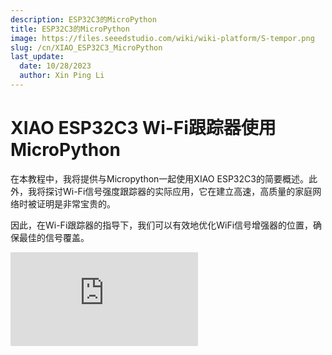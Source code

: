 ```yaml
---
description: ESP32C3的MicroPython
title: ESP32C3的MicroPython
image: https://files.seeedstudio.com/wiki/wiki-platform/S-tempor.png
slug: /cn/XIAO_ESP32C3_MicroPython
last_update:
  date: 10/28/2023
  author: Xin Ping Li
---
```


# XIAO ESP32C3 Wi-Fi跟踪器使用MicroPython

在本教程中，我将提供与Micropython一起使用XIAO ESP32C3的简要概述。此外，我将探讨Wi-Fi信号强度跟踪器的实际应用，它在建立高速，高质量的家庭网络时被证明是非常宝贵的。

因此，在Wi-Fi跟踪器的指导下，我们可以有效地优化WiFi信号增强器的位置，确保最佳的信号覆盖。

<div style={{textAlign:'center'}}><iframe width={560} height={315} src="https://www.youtube.com/embed/7n72Knh4IIM" title="YouTube video player" frameBorder={0} allow="accelerometer; autoplay; clipboard-write; encrypted-media; gyroscope; picture-in-picture; web-share" allowFullScreen /></div>
## 硬件准备

我在这里使用Seeed Studio XIAO ESP32C3和扩展板作为硬件。

<div class="table-center">
  <table align="center">
    <tr>
        <th>Seeed Studio XIAO ESP32C3</th>
        <th>Expansion Board Base for XIAO</th>
    </tr>
    <tr>
        <td><div style={{textAlign:'center'}}><img src="https://files.seeedstudio.com/wiki/XIAO_WiFi/board-pic.png" style={{width:'auto', height:200}}/></div></td>
        <td><div style={{textAlign:'center'}}><img src="https://files.seeedstudio.com/wiki/Seeeduino-XIAO-Expansion-Board/Update_pic/zheng1.jpg" style={{width:'auto', height:200}}/></div></td>
    </tr>
      <tr>
        <td><div class="get_one_now_container" style={{textAlign: 'center'}}>
          <a class="get_one_now_item" href="https://www.seeedstudio.com/Seeed-XIAO-ESP32C3-p-5431.html">
              <strong><span><font color={'FFFFFF'} size={"4"}> 点击购买 🖱️</font></span></strong>
          </a>
      </div></td>
        <td><div class="get_one_now_container" style={{textAlign: 'center'}}>
          <a class="get_one_now_item" href="https://www.seeedstudio.com/Seeeduino-XIAO-Expansion-board-p-4746.html">
              <strong><span><font color={'FFFFFF'} size={"4"}> 点击购买 🖱️</font></span></strong>
          </a>
      </div></td>
    </tr>
  </table>
</div>

## 软件准备

<div class="table-center">
  <table align="center">
    <tr>
        <th>Thonny IDE</th>
        <th>Esptool</th>
    </tr>
      <tr>
        <td><div class="get_one_now_container" style={{textAlign: 'center'}}>
          <a class="get_one_now_item" href="https://thonny.org/">
              <strong><span><font color={'FFFFFF'} size={"4"}> 下载 ⏬</font></span></strong>
          </a>
      </div></td>
        <td><div class="get_one_now_container" style={{textAlign: 'center'}}>
          <a class="get_one_now_item" href="https://github.com/espressif/esptool">
              <strong><span><font color={'FFFFFF'} size={"4"}> 点击克隆 ⏬</font></span></strong>
          </a>
      </div></td>
    </tr>
  </table>
</div>

:::信息
在使用它之前，它需要我陈述我在这里使用的软件/固件是为ESP32C3芯片设计的。因此，当您尝试使用引脚时，请确保通用输入/输出而不是板上的引脚

例如，当您试图使用左侧第一行中的pin时。确保它是`GPIO2`而不是`A0`或`D0`。
<div style={{textAlign:'center'}}><img src="https://files.seeedstudio.com/wiki/XIAO_WiFi/pin_map-2.png" style={{width:500, height:'auto'}}/></div>
:::


## 开始

要让XIAO ESP32C3真正被Micropython编程，需要两个步骤(“PC上的Micropython配置”和“XIAO ESP32C3上的Micropython设置”)。
设置完成后，您可以从每个演示程序中一步一步地复制代码以实现完成。

### 在PC上配置Micropython

#### 安装 Thonny IDE (Windows)

请按照图中的步骤做

<div align="center"><img width={800} src="https://files.seeedstudio.com/wiki/wiki-ranger/Contributions/C3-MicroPy/C3-MicroPython1.png" /></div>

#### 使用esptool升级固件

1. 打开你自己的文件位置

``` git clone https://github.com/espressif/esptool.git ```

2. 下载最新固件(本教程是v1.20.0 (2023-04-26) .bin)

``` https://micropython.org/download/esp32c3/```

3. 把最新的firm放到这个文件位置，用CMD打开这个文件

```your own file location\esptool-master\esptool```

4. 在CMD中输入此命令刷新固件(在刷新前进入bootloader模式)

```cpp
esptool.exe --chip esp32c3 --port COM10 --baud 921600 --before default_reset --after hard_reset --no-stub  write_flash --flash_mode dio --flash_freq 80m 0x0 esp32c3-usb-20230426-v1.20.0.bin
```

<div align="center"><img width={600} src="https://files.seeedstudio.com/wiki/wiki-ranger/Contributions/C3-MicroPy/C3-MicroPython2.png" /></div>

:::注意
如果使用linux操作系统，请将“esptool.exe”修改为“esptool.py”。将“COM10”更改为自己的串口。修改“esp32c3-usb-20230426-v1.20.0.bin”为你下载的最新固件名称。
:::


### 在XIAO ESP32C3上安装Micropython

1. 插上你的XIAO ESP32C3，打开Thonny，点击右下角配置解释器

2. 选择interpreter- Micropython (ESP32)和Port >>>单击“OK”

<div align="center"><img width={500} src="https://files.seeedstudio.com/wiki/wiki-ranger/Contributions/C3-MicroPy/C3-MicroPython3.png" /></div>


注意:如果一切顺利，您将在shell中看到输出

#### 安装所需的库

点击"Tools" >>>点击"Management Packages" >>>输入库名>>>点击"Search micropython-lib and PyPl"

<div align="center"><img width={500} src="https://files.seeedstudio.com/wiki/wiki-ranger/Contributions/C3-MicroPy/C3-MicroPython4.png" /></div>


#### 运行脚本并将其闪存到板上

1. 当你完成编码后，点击绿色按钮来运行脚本。

<div align="center"><img width={500} src="https://files.seeedstudio.com/wiki/wiki-ranger/Contributions/C3-MicroPy/C3-MicroPython5.png" /></div>


2. 将代码闪存到板子上，通过将文件保存为"boot.py"到板子上。

<div align="center"><img width={500} src="https://files.seeedstudio.com/wiki/wiki-ranger/Contributions/C3-MicroPy/C3-MicroPython6.png" /></div>

### 演示  1：点亮OLED屏幕

#### 1.你好 Seeder!

<div align="center"><img width={500} src="https://files.seeedstudio.com/wiki/wiki-ranger/Contributions/C3-MicroPy/C3-MicroPython7.png" /></div>

```cpp
import time
from machine import Pin, SoftI2C
import ssd1306
import math

# ESP8266 Pin assignment
i2c = SoftI2C(scl=Pin(7), sda=Pin(6))  # Adjust the Pin numbers based on your connections
oled_width = 128
oled_height = 64
oled = ssd1306.SSD1306_I2C(oled_width, oled_height, i2c)

oled.fill(0)  # Clear the screen
oled.text("Hello, Seeder!", 10, 15)
oled.text("/////", 30, 40)
oled.text("(`3`)y", 30, 55)
oled.show()  # Show the text
```

#### 2. 加载动态效果

<div align="center"><img width={500} src="https://files.seeedstudio.com/wiki/wiki-ranger/Contributions/C3-MicroPy/C3-MicroPython8.png" /></div>

```cpp
import time
from machine import Pin, SoftI2C
import ssd1306
import math

# ESP8266 Pin assignment
i2c = SoftI2C(scl=Pin(7), sda=Pin(6))  # Adjust the Pin numbers based on your connections
oled_width = 128
oled_height = 64
oled = ssd1306.SSD1306_I2C(oled_width, oled_height, i2c)

center_x = oled_width // 2
center_y = oled_height // 2
square_size = 6  # Size of each square
num_squares = 12  # Number of squares
angle_increment = 2 * math.pi / num_squares

while True:
    oled.fill(0)  # Clear the screen
    
    for i in range(num_squares):
        angle = i * angle_increment
        x = int(center_x + (center_x - square_size-30) * math.cos(angle))
        y = int(center_y + (center_x - square_size-30) * math.sin(angle))
        
        # Draw all squares
        for j in range(num_squares):
            angle_j = j * angle_increment
            x_j = int(center_x + (center_x - square_size-30) * math.cos(angle_j))
            y_j = int(center_y + (center_x - square_size-30) * math.sin(angle_j))
            
            oled.fill_rect(x_j, y_j, square_size, square_size, 1)  # Draw the square
        
        oled.fill_rect(x, y, square_size, square_size, 0)  # Erase the current square
        oled.show()
        time.sleep_ms(100)  # Pause before next iteration

```

### 演示 2：点亮蜂鸣器

#### 1. 声音

```cpp
import time
from time import sleep
import machine
from machine import Pin, SoftI2C


# Buzzer settings

buzzer_pin = machine.Pin(5, machine.Pin.OUT)
buzzer = machine.PWM(buzzer_pin)
buzzer.freq(1047)

# Buzzer working

while True:

    buzzer.duty(10)
    time.sleep(1)
    buzzer.duty(0)
    time.sleep(1)
```

#### 2.播放歌曲<<他是海盗>>

```cpp
import machine
import time

# Buzzer settings
buzzer_pin = machine.Pin(5, machine.Pin.OUT)
buzzer = machine.PWM(buzzer_pin)
buzzer.freq(1047)

# Defining frequency of each music note
NOTE_C4 = 262
NOTE_D4 = 294
NOTE_E4 = 330
NOTE_F4 = 349
NOTE_G4 = 392
NOTE_A4 = 440
NOTE_B4 = 494
NOTE_C5 = 523
NOTE_D5 = 587
NOTE_E5 = 659
NOTE_F5 = 698
NOTE_G5 = 784
NOTE_A5 = 880
NOTE_B5 = 988

# Music notes of the song, 0 is a rest/pulse
notes = [
    NOTE_E4, NOTE_G4, NOTE_A4, NOTE_A4, 0,
    NOTE_A4, NOTE_B4, NOTE_C5, NOTE_C5, 0,
    NOTE_C5, NOTE_D5, NOTE_B4, NOTE_B4, 0,
    NOTE_A4, NOTE_G4, NOTE_A4, 0,

    NOTE_E4, NOTE_G4, NOTE_A4, NOTE_A4, 0,
    NOTE_A4, NOTE_B4, NOTE_C5, NOTE_C5, 0,
    NOTE_C5, NOTE_D5, NOTE_B4, NOTE_B4, 0,
    NOTE_A4, NOTE_G4, NOTE_A4, 0,

    NOTE_E4, NOTE_G4, NOTE_A4, NOTE_A4, 0,
    NOTE_A4, NOTE_C5, NOTE_D5, NOTE_D5, 0,
    NOTE_D5, NOTE_E5, NOTE_F5, NOTE_F5, 0,
    NOTE_E5, NOTE_D5, NOTE_E5, NOTE_A4, 0,

    NOTE_A4, NOTE_B4, NOTE_C5, NOTE_C5, 0,
    NOTE_D5, NOTE_E5, NOTE_A4, 0,
    NOTE_A4, NOTE_C5, NOTE_B4, NOTE_B4, 0,
    NOTE_C5, NOTE_A4, NOTE_B4, 0,

    NOTE_A4, NOTE_A4,
    #Repeat of first part
    NOTE_A4, NOTE_B4, NOTE_C5, NOTE_C5, 0,
    NOTE_C5, NOTE_D5, NOTE_B4, NOTE_B4, 0,
    NOTE_A4, NOTE_G4, NOTE_A4, 0,

    NOTE_E4, NOTE_G4, NOTE_A4, NOTE_A4, 0,
    NOTE_A4, NOTE_B4, NOTE_C5, NOTE_C5, 0,
    NOTE_C5, NOTE_D5, NOTE_B4, NOTE_B4, 0,
    NOTE_A4, NOTE_G4, NOTE_A4, 0,

    NOTE_E4, NOTE_G4, NOTE_A4, NOTE_A4, 0,
    NOTE_A4, NOTE_C5, NOTE_D5, NOTE_D5, 0,
    NOTE_D5, NOTE_E5, NOTE_F5, NOTE_F5, 0,
    NOTE_E5, NOTE_D5, NOTE_E5, NOTE_A4, 0,

    NOTE_A4, NOTE_B4, NOTE_C5, NOTE_C5, 0,
    NOTE_D5, NOTE_E5, NOTE_A4, 0,
    NOTE_A4, NOTE_C5, NOTE_B4, NOTE_B4, 0,
    NOTE_C5, NOTE_A4, NOTE_B4, 0,
    #End of Repeat

    NOTE_E5, 0, 0, NOTE_F5, 0, 0,
    NOTE_E5, NOTE_E5, 0, NOTE_G5, 0, NOTE_E5, NOTE_D5, 0, 0,
    NOTE_D5, 0, 0, NOTE_C5, 0, 0,
    NOTE_B4, NOTE_C5, 0, NOTE_B4, 0, NOTE_A4,

    NOTE_E5, 0, 0, NOTE_F5, 0, 0,
    NOTE_E5, NOTE_E5, 0, NOTE_G5, 0, NOTE_E5, NOTE_D5, 0, 0,
    NOTE_D5, 0, 0, NOTE_C5, 0, 0,
    NOTE_B4, NOTE_C5, 0, NOTE_B4, 0, NOTE_A4
]

# Durations (in ms) of each music note of the song
# Quarter Note is 250 ms when songSpeed = 1.0
durations = [
    125, 125, 250, 125, 125,
    125, 125, 250, 125, 125,
    125, 125, 250, 125, 125,
    125, 125, 375, 125,

    125, 125, 250, 125, 125,
    125, 125, 250, 125, 125,
    125, 125, 250, 125, 125,
    125, 125, 375, 125,

    125, 125, 250, 125, 125,
    125, 125, 250, 125, 125,
    125, 125, 250, 125, 125,
    125, 125, 125, 250, 125,

    125, 125, 250, 125, 125,
    250, 125, 250, 125,
    125, 125, 250, 125, 125,
    125, 125, 375, 375,

    250, 125,
    #Rpeat of First Part
    125, 125, 250, 125, 125,
    125, 125, 250, 125, 125,
    125, 125, 375, 125,

    125, 125, 250, 125, 125,
    125, 125, 250, 125, 125,
    125, 125, 250, 125, 125,
    125, 125, 375, 125,

    125, 125, 250, 125, 125,
    125, 125, 250, 125, 125,
    125, 125, 250, 125, 125,
    125, 125, 125, 250, 125,

    125, 125, 250, 125, 125,
    250, 125, 250, 125,
    125, 125, 250, 125, 125,
    125, 125, 375, 375,
    #End of Repeat

    250, 125, 375, 250, 125, 375,
    125, 125, 125, 125, 125, 125, 125, 125, 375,
    250, 125, 375, 250, 125, 375,
    125, 125, 125, 125, 125, 500,

    250, 125, 375, 250, 125, 375,
    125, 125, 125, 125, 125, 125, 125, 125, 375,
    250, 125, 375, 250, 125, 375,
    125, 125, 125, 125, 125, 500
]

def play_song():
    total_notes = len(notes)
    for i in range(total_notes):
        current_note = notes[i]
        wait = durations[i]
        if current_note != 0:
            buzzer.duty(512)  # Set duty cycle for sound
            buzzer.freq(current_note)  # Set frequency of the note
        else:
            buzzer.duty(0)  # Turn off the sound
        time.sleep_ms(wait)
        buzzer.duty(0)  # Turn off the sound
while True:
    # Play the song
    play_song()
```

### 演示 3: 连接到WiFi

#### 1. 连接到WiFi

<div align="center"><img width={500} src="https://files.seeedstudio.com/wiki/wiki-ranger/Contributions/C3-MicroPy/C3-MicroPython8a.png" /></div>


```cpp
import network
import urequests
import utime as time

# Network settings
wifi_ssid = "Your Own SSID"
wifi_password = "Your Own Password"

def scan_and_connect():
    station = network.WLAN(network.STA_IF)
    station.active(True)

    print("Scanning for WiFi networks, please wait...")
    for ssid, bssid, channel, RSSI, authmode, hidden in station.scan():
        print("* {:s}".format(ssid))
        print("   - Channel: {}".format(channel))
        print("   - RSSI: {}".format(RSSI))
        print("   - BSSID: {:02x}:{:02x}:{:02x}:{:02x}:{:02x}:{:02x}".format(*bssid))
        print()

    while not station.isconnected():
        print("Connecting...")
        station.connect(wifi_ssid, wifi_password)
        time.sleep(10)

    print("Connected!")
    print("My IP Address:", station.ifconfig()[0])


# Execute the functions
scan_and_connect()
```

#### 2. 在线请求纽约时间

<div align="center"><img width={500} src="https://files.seeedstudio.com/wiki/wiki-ranger/Contributions/C3-MicroPy/C3-MicroPython9.png" /></div>


```cpp
from machine import Pin, SoftI2C
import ssd1306
from time import sleep
import time
import network
import urequests
import ujson

# ESP32 Pin assignment
# i2c = SoftI2C(scl=Pin(22), sda=Pin(21))

# ESP8266 Pin assignment
i2c = SoftI2C(scl=Pin(7), sda=Pin(6))  # Adjust the Pin numbers based on your connections

oled_width = 128
oled_height = 64
oled = ssd1306.SSD1306_I2C(oled_width, oled_height, i2c)

station = network.WLAN(network.STA_IF)
station.active(True)

# Network settings
wifi_ssid = "Your wifi ssid"
wifi_password = "Your wifi password"
url = "http://worldtimeapi.org/api/timezone/America/New_York"

print("Scanning for WiFi networks, please wait...")
authmodes = ['Open', 'WEP', 'WPA-PSK' 'WPA2-PSK4', 'WPA/WPA2-PSK']
for (ssid, bssid, channel, RSSI, authmode, hidden) in station.scan():
    print("* {:s}".format(ssid))
    print("   - Channel: {}".format(channel))
    print("   - RSSI: {}".format(RSSI))
    print("   - BSSID: {:02x}:{:02x}:{:02x}:{:02x}:{:02x}:{:02x}".format(*bssid))
    print()

# Continually try to connect to WiFi access point
while not station.isconnected():
    # Try to connect to WiFi access point
    print("Connecting...")
    station.connect(wifi_ssid, wifi_password)
    time.sleep(10)

# Display connection details
print("Connected!")
print("My IP Address:", station.ifconfig()[0])


while True:
    # Perform HTTP GET request on a non-SSL web
    response = urequests.get(url)
    # Check if the request was successful
    if response.status_code == 200:
        # Parse the JSON response
        data = ujson.loads(response.text)
        # Extract the "datetime" field for New York
        ny_datetime = data["datetime"]
        # Split the date and time components
        date_part, time_part = ny_datetime.split("T")
        # Get only the first two decimal places of the time
        time_part = time_part[:8]
        # Get the timezone
        timezone = data["timezone"]
        
        # Clear the OLED display
        oled.fill(0)
        
        # Display the New York date and time on separate lines
        oled.text("New York Date:", 0, 0)
        oled.text(date_part, 0, 10)
        oled.text("New York Time:", 0, 20)
        oled.text(time_part, 0, 30)
        oled.text("Timezone:", 0, 40)
        oled.text(timezone, 0, 50)
        # Update the display
        oled.show()
    else:
        oled.text("Failed to get the time for New York!")
        # Update the display
        oled.show()
```

### 最终项目：Wi-Fi信号强度追踪器

这是这个项目的主要任务。通过这段代码，你可以用这样一个简单的设备在家里追踪wifi信号。

<div align="center"><img width={800} src="https://files.seeedstudio.com/wiki/wiki-ranger/Contributions/C3-MicroPy/C3-MicroPython10.jpg" /></div>

```cpp
import network
import time
from time import sleep
import machine
from machine import Pin, SoftI2C
import ssd1306
import math

# ESP32C3 Pin assignment
i2c = SoftI2C(scl=Pin(7), sda=Pin(6))  # Adjust the Pin numbers based on your connections
oled_width = 128
oled_height = 64
oled = ssd1306.SSD1306_I2C(oled_width, oled_height, i2c)

# Network settings
wifi_ssid = "Your Own SSID"
wifi_password = "Your Own Password"
machine.freq(160000000)  # Set CPU frequency to 160 MHz (ESP8266 specific)
oled.text("Starting up...", 0, 0)
oled.show()

station = network.WLAN(network.STA_IF)
station.active(True)
station.connect(wifi_ssid, wifi_password)
time.sleep(1)

while not station.isconnected():
    time.sleep(1)

oled.fill(0)
oled.text("Connecting to", 0, 0)
oled.text(wifi_ssid, 0, 20)
oled.show()
time.sleep(2)

oled.fill(0)
ip_address = station.ifconfig()[0]  # Get the IP address
oled.text("Connected! ", 0, 0)
oled.text("IP Address:", 0, 20)
oled.text(ip_address, 0, 40)
oled.show()
time.sleep(2)

# Buzzer settings
buzzer_pin = machine.Pin(5, machine.Pin.OUT)
buzzer = machine.PWM(buzzer_pin)
buzzer.freq(1047)
buzzer.duty(0)

center_x = oled_width // 2
center_y = oled_height // 2
square_size = 6  # Size of each square
num_squares = 12  # Number of squares
angle_increment = 2 * math.pi / num_squares

x_pos = [12, 38, 64, 90]
statuses = ["poor", "normal", "good", "excellent"]

def calculate_block_count(rssi):
    # Determine the number of blocks based on RSSI values
    if -80 <= rssi < -60:
        return 1
    elif -60 <= rssi < -40:
        return 2
    elif -40 <= rssi < -20:
        return 3
    elif -20 <= rssi <= 10:
        return 4

def draw_blocks(count):
    for i in range(count):
        y_pos = 50 - calculate_block_height(i)
        oled.fill_rect(x_pos[i], y_pos, 24, calculate_block_height(i), 1)
    for i in range(count, 4):  # Clear unused area
        y_pos = 50 - calculate_block_height(i)
        oled.fill_rect(x_pos[i], y_pos, 24, calculate_block_height(i), 0)

def calculate_block_height(index):
    return 10 * (index + 1)

loop_count = 0  # Initialize loop count

while loop_count < 2:  # Execute the loop 24 times
    oled.fill(0)  # Clear the screen
    
    for i in range(num_squares):
        angle = i * angle_increment
        x = int(center_x + (center_x - square_size-30) * math.cos(angle))
        y = int(center_y + (center_x - square_size-30) * math.sin(angle))
        
        # Draw all squares
        for j in range(num_squares):
            angle_j = j * angle_increment
            x_j = int(center_x + (center_x - square_size-30) * math.cos(angle_j))
            y_j = int(center_y + (center_x - square_size-30) * math.sin(angle_j))
            
            oled.fill_rect(x_j, y_j, square_size, square_size, 1)  # Draw the square
        
        oled.fill_rect(x, y, square_size, square_size, 0)  # Erase the current square
        oled.show()
        time.sleep_ms(100)  # Pause before next iteration
        
    loop_count += 1  # Increase loop count

oled.fill(0)  # Clear the screen after finishing the loops
oled.show()

while True:
    oled.fill(0)
    station = network.WLAN(network.STA_IF)
    time.sleep(0.1)
    rssi = station.status('rssi')
    rssi_duty = 160 + 2 * int(rssi)
    rssi_duty_2 = int(rssi_duty / 2)
    rssi_abs = abs(int(rssi)) / 100
 
    block_count = calculate_block_count(rssi)
    status = statuses[block_count - 1]  # Get the status text based on block count
    
    draw_blocks(block_count)
    
    oled.text(status, 11, 56)
    
    oled.text("RSSI:", 0, 0)
    oled.text(str(rssi), 40, 0)
    # Update the display
    oled.show()

    buzzer.duty(rssi_duty)
    time.sleep(rssi_abs)
    buzzer.duty(0)
    time.sleep(rssi_abs)
    buzzer.duty(rssi_duty_2)
    time.sleep(rssi_abs)
    buzzer.duty(0)
    time.sleep(rssi_abs)

```

## 更重要的是

- 你也可以将固件flash到XIAO ESP32C3使用esptool集成在支持MAC OS的Thonny。

<div align="center"><img width={800} src="https://files.seeedstudio.com/wiki/wiki-ranger/Contributions/C3-MicroPy/C3-MicroPython11.png" /></div>

## ✨ 项目贡献者

- This project is supported by the Seeed Studio [项目贡献者](https://github.com/orgs/Seeed-Studio/projects/6/views/1?pane=issue&itemId=35177053).
- Thanks [李新平的努力](https://github.com/orgs/Seeed-Studio/projects/6/views/1?pane=issue&itemId=35177053) and your work will be [表现出](https://wiki.seeedstudio.com/Honorary-Contributors/).

## 技术支持和产品讨论

非常感谢您选择我们的产品！我们在此为您提供全方位的支持，以确保您在使用我们产品的过程中获得最顺畅的体验。我们提供多种沟通渠道，以满足不同的偏好和需求。
<div class="button_tech_support_container">
<a href="https://forum.seeedstudio.com/" class="button_forum"></a> 
<a href="https://www.seeedstudio.com/contacts" class="button_email"></a>
</div>

<div class="button_tech_support_container">
<a href="https://discord.gg/eWkprNDMU7" class="button_discord"></a> 
<a href="https://github.com/Seeed-Studio/wiki-documents/discussions/69" class="button_discussion"></a>
</div>
